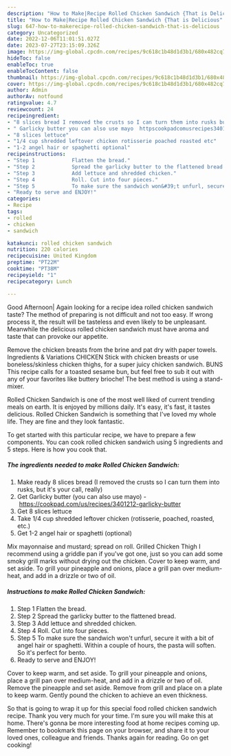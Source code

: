 ```yaml
---
description: "How to Make|Recipe Rolled Chicken Sandwich {That is Delicious"
title: "How to Make|Recipe Rolled Chicken Sandwich {That is Delicious"
slug: 647-how-to-makerecipe-rolled-chicken-sandwich-that-is-delicious
category: Uncategorized
date: 2022-12-06T11:01:51.027Z
date: 2023-07-27T23:15:09.326Z
image: https://img-global.cpcdn.com/recipes/9c618c1b48d1d3b1/680x482cq70/rolled-chicken-sandwich-recipe-main-photo.jpg
hideToc: false
enableToc: true
enableTocContent: false
thumbnail: https://img-global.cpcdn.com/recipes/9c618c1b48d1d3b1/680x482cq70/rolled-chicken-sandwich-recipe-main-photo.jpg
cover: https://img-global.cpcdn.com/recipes/9c618c1b48d1d3b1/680x482cq70/rolled-chicken-sandwich-recipe-main-photo.jpg
author: Admin
authorAv: notfound
ratingvalue: 4.7
reviewcount: 24
recipeingredient:
- "8 slices bread I removed the crusts so I can turn them into rusks but its your call really"
- " Garlicky butter you can also use mayo  httpscookpadcomusrecipes3401212garlickybutter"
- "8 slices lettuce"
- "1/4 cup shredded leftover chicken rotisserie poached roasted etc"
- "1-2 angel hair or spaghetti optional"
recipeinstructions:
- "Step 1            Flatten the bread."
- "Step 2            Spread the garlicky butter to the flattened bread."
- "Step 3            Add lettuce and shredded chicken."
- "Step 4            Roll. Cut into four pieces."
- "Step 5            To make sure the sandwich won&#39;t unfurl, secure it with a bit of angel hair or spaghetti. Within a couple of hours, the pasta will soften. So it&#39;s perfect for bento."
- "Ready to serve and ENJOY!"
categories:
- Recipe
tags:
- rolled
- chicken
- sandwich

katakunci: rolled chicken sandwich 
nutrition: 220 calories
recipecuisine: United Kingdom
preptime: "PT22M"
cooktime: "PT38M"
recipeyield: "1"
recipecategory: Lunch

---
```



Good Afternoon| Again looking for a recipe idea rolled chicken sandwich taste? The method of preparing is not difficult and not too easy. If wrong process it, the result will be tasteless and even likely to be unpleasant. Meanwhile the delicious rolled chicken sandwich must have aroma and taste that can provoke our appetite.





Remove the chicken breasts from the brine and pat dry with paper towels. Ingredients &amp; Variations CHICKEN Stick with chicken breasts or use boneless/skinless chicken thighs, for a super juicy chicken sandwich. BUNS This recipe calls for a toasted sesame bun, but feel free to sub it out with any of your favorites like buttery brioche! The best method is using a stand-mixer.

Rolled Chicken Sandwich is one of the most well liked of current trending meals on earth. It is enjoyed by millions daily. It's easy, it's fast, it tastes delicious. Rolled Chicken Sandwich is something that I've loved my whole life. They are fine and they look fantastic.


To get started with this particular recipe, we have to prepare a few components. You can cook rolled chicken sandwich using 5 ingredients and 5 steps. Here is how you cook that.

<!--inarticleads1-->

##### The ingredients needed to make Rolled Chicken Sandwich:

1. Make ready 8 slices bread (I removed the crusts so I can turn them into rusks, but it&#39;s your call, really)
1. Get  Garlicky butter (you can also use mayo) - https://cookpad.com/us/recipes/3401212-garlicky-butter
1. Get 8 slices lettuce
1. Take 1/4 cup shredded leftover chicken (rotisserie, poached, roasted, etc.)
1. Get 1-2 angel hair or spaghetti (optional)


Mix mayonnaise and mustard; spread on roll. Grilled Chicken Thigh I recommend using a griddle pan if you&#39;ve got one, just so you can add some smoky grill marks without drying out the chicken. Cover to keep warm, and set aside. To grill your pineapple and onions, place a grill pan over medium-heat, and add in a drizzle or two of oil. 

<!--inarticleads2-->

##### Instructions to make Rolled Chicken Sandwich:

1. Step 1            Flatten the bread.
1. Step 2            Spread the garlicky butter to the flattened bread.
1. Step 3            Add lettuce and shredded chicken.
1. Step 4            Roll. Cut into four pieces.
1. Step 5            To make sure the sandwich won&#39;t unfurl, secure it with a bit of angel hair or spaghetti. Within a couple of hours, the pasta will soften. So it&#39;s perfect for bento.
1. Ready to serve and ENJOY!

Cover to keep warm, and set aside. To grill your pineapple and onions, place a grill pan over medium-heat, and add in a drizzle or two of oil. Remove the pineapple and set aside. Remove from grill and place on a plate to keep warm. Gently pound the chicken to achieve an even thickness. 

So that is going to wrap it up for this special food rolled chicken sandwich recipe. Thank you very much for your time. I'm sure you will make this at home. There's gonna be more interesting food at home recipes coming up. Remember to bookmark this page on your browser, and share it to your loved ones, colleague and friends. Thanks again for reading. Go on get cooking!
